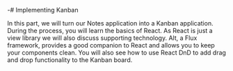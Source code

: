 -# Implementing Kanban

In this part, we will turn our Notes application into a Kanban application. During the process, you will learn the basics of React. As React is just a view library we will also discuss supporting technology. Alt, a Flux framework, provides a good companion to React and allows you to keep your components clean. You will also see how to use React DnD to add drag and drop functionality to the Kanban board.
